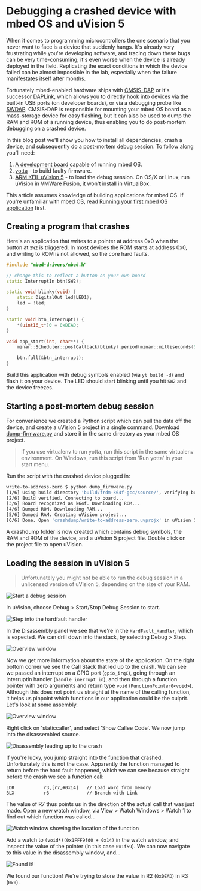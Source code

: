 # Debugging a crashed device with mbed OS and uVision 5

When it comes to programming microcontrollers the one scenario that you never want to face is a device that suddenly hangs. It's already very frustrating while you're developing software, and tracing down these bugs can be very time-consuming; it's even worse when the device is already deployed in the field. Replicating the exact conditions in which the device failed can be almost impossible in the lab, especially when the failure manifestates itself after months.

Fortunately mbed-enabled hardware ships with [CMSIS-DAP](https://developer.mbed.org/handbook/CMSIS-DAP) or it's successor DAPLink, which allows you to directly hook into devices via the built-in USB ports (on developer boards), or via a debugging probe like [SWDAP](https://developer.mbed.org/teams/mbed/wiki/SWDAP). CMSIS-DAP is responsible for mounting your mbed OS board as a mass-storage device for easy flashing, but it can also be used to dump the RAM and ROM of a running device, thus enabling you to do post-mortem debugging on a crashed device.

In this blog post we'll show you how to install all dependencies, crash a device, and subsequently do a post-mortem debug session. To follow along you'll need:

1. [A development board](https://www.mbed.com/en/development/hardware/boards/) capable of running mbed OS.
1. [yotta](http://yottadocs.mbed.com/#installing) - to build faulty firmware.
1. [ARM KEIL uVision 5](http://www2.keil.com/mdk5/install/) - to load the debug session. On OS/X or Linux, run uVision in VMWare Fusion, it won't install in VirtualBox.

This article assumes knowledge of building applications for mbed OS. If you're unfamiliar with mbed OS, read [Running your first mbed OS application](https://docs.mbed.com/docs/getting-started-mbed-os/en/latest/FirstProjectmbedOS/) first.

## Creating a program that crashes

Here's an application that writes to a pointer at address 0x0 when the button at `SW2` is triggered. In most devices the ROM starts at address 0x0, and writing to ROM is not allowed, so the core hard faults.

```cpp
#include "mbed-drivers/mbed.h"

// change this to reflect a button on your own board
static InterruptIn btn(SW2);

static void blinky(void) {
    static DigitalOut led(LED1);
    led = !led;
}

static void btn_interrupt() {
    *(uint16_t*)0 = 0xDEAD;
}

void app_start(int, char**) {
    minar::Scheduler::postCallback(blinky).period(minar::milliseconds(500));

    btn.fall(&btn_interrupt);
}
```

Build this application with debug symbols enabled (via `yt build -d`) and flash it on your device. The LED should start blinking until you hit `SW2` and the device freezes.

## Starting a post-mortem debug session

For convenience we created a Python script which can pull the data off the device, and create a uVision 5 project in a single command. Download [dump-firmware.py](https://github.com/janjongboom/mbed-post-mortem-debugging/blob/master/crashing-app/dump_firmware.py) and store it in the same directory as your mbed OS project.

> If you use virtualenv to run yotta, run this script in the same virtualenv environment. On Windows, run this script from 'Run yotta' in your start menu.

Run the script with the crashed device plugged in:

```bash
write-to-address-zero $ python dump_firmware.py
[1/6] Using build directory 'build/frdm-k64f-gcc/source/', verifying build...
[2/6] Build verified. Connecting to board...
[3/6] Board recognized as k64f. Downloading ROM...
[4/6] Dumped ROM. Downloading RAM...
[5/6] Dumped RAM. Creating uVision project...
[6/6] Done. Open 'crashdump/write-to-address-zero.uvprojx' in uVision 5 to debug.
```

A crashdump folder is now created which contains debug symbols, the RAM and ROM of the device, and a uVision 5 project file. Double click on the project file to open uVision.

## Loading the session in uVision 5

> Unfortunately you might not be able to run the debug session in a unlicensed version of uVision 5, depending on the size of your RAM.

![Start a debug session](assets/uvision1.png)

In uVision, choose Debug > Start/Stop Debug Session to start.

![Step into the hardfault handler](assets/uvision2.png)

In the Disassembly panel we see that we're in the `HardFault_Handler`, which is expected. We can drill down into the stack, by selecting Debug > Step.

![Overview window](assets/uvision3.png)

Now we get more information about the state of the application. On the right bottom corner we see the Call Stack that led up to the crash. We can see we passed an interrupt on a GPIO port (`gpio_irqC`), going through an InterruptIn handler (`handle_inerrupt_in`), and then through a function pointer with zero arguments and return type `void` (`FunctionPointer0<void>`). Although this does not point us straight at the name of the calling function, it helps us pinpoint which functions in our application could be the culprit. Let's look at some assembly.

![Overview window](assets/uvision4.png)

Right click on 'staticcaller', and select 'Show Callee Code'. We now jump into the disassembled source.

![Disassembly leading up to the crash](assets/uvision5.png)

If you're lucky, you jump straight into the function that crashed. Unfortunately this is not the case. Apparently the function managed to return before the hard fault happened, which we can see because straight before the crash we see a function call:

```
LDR           r3,[r7,#0x14]   // Load word from memory
BLX           r3              // Branch with Link
```

The value of R7 thus points us in the direction of the actual call that was just made. Open a new watch window, via View > Watch Windows > Watch 1 to find out which function was called...

![Watch window showing the location of the function](assets/uvision6.png)

Add a watch to `(void*)(0x1FFF9fd0 + 0x14)` in the watch window, and inspect the value of the pointer (in this case `0x1f59`). We can now navigate to this value in the disassembly window, and...

![Found it!](assets/uvision7.png)

We found our function! We're trying to store the value in R2 (`0xDEAD`) in R3 (`0x0`).
